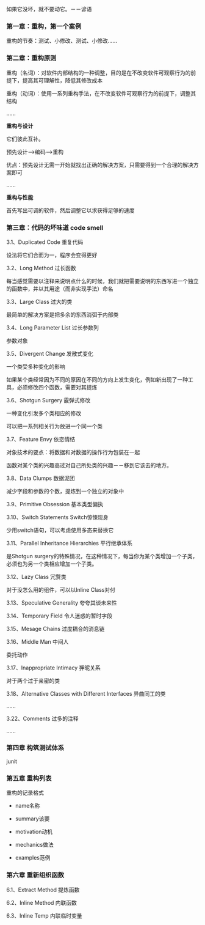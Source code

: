 如果它没坏，就不要动它。－－谚语

### 第一章：重构，第一个案例

重构的节奏：测试、小修改、测试、小修改......

### 第二章：重构原则

重构（名词）：对软件内部结构的一种调整，目的是在不改变软件可观察行为的前提下，提高其可理解性，降低其修改成本

重构（动词）：使用一系列重构手法，在不改变软件可观察行为的前提下，调整其结构

......

**重构与设计**

它们彼此互补。

预先设计--&gt;编码--&gt;重构

优点：预先设计无需一开始就找出正确的解决方案，只需要得到一个合理的解决方案即可

......

**重构与性能**

首先写出可调的软件，然后调整它以求获得足够的速度

### 第三章：代码的坏味道 code smell

3.1、Duplicated Code 重复代码

设法将它们合而为一，程序会变得更好

3.2、Long Method 过长函数

每当感觉需要以注释来说明点什么的时候，我们就把需要说明的东西写进一个独立的函数中，并以其用途（而非实现手法）命名

3.3、Large Class 过大的类

最简单的解决方案是把多余的东西消弭于内部类

3.4、Long Parameter List 过长参数列

参数对象

3.5、Divergent Change 发散式变化

一个类受多种变化的影响

如果某个类经常因为不同的原因在不同的方向上发生变化，例如新出现了一种工具，必须修改四个函数，需要对其提炼

3.6、Shotgun Surgery 霰弹式修改

一种变化引发多个类相应的修改

可以把一系列相关行为放进一个同一个类

3.7、Feature Envy 依恋情结

对象技术的要点：将数据和对数据的操作行为包装在一起

函数对某个类的兴趣高过对自己所处类的兴趣－－移到它该去的地方。

3.8、Data Clumps 数据泥团

减少字段和参数的个数，提炼到一个独立的对象中

3.9、Primitive Obsession 基本类型偏执

3.10、Switch Statements Switch惊悚现身

少用switch语句，可以考虑使用多态来替换它

3.11、Parallel Inheritance Hierarchies 平行继承体系

是Shotgun surgery的特殊情况，在这种情况下，每当你为某个类增加一个子类，必须也为另一个类相应增加一个子类。

3.12、Lazy Class 冗赘类

对于没怎么用的组件，可以以Inline Class对付

3.13、Speculative Generality 夸夸其谈未来性

3.14、Temporary Field 令人迷惑的暂时字段

3.15、Mesage Chains 过度耦合的消息链

3.16、Middle Man 中间人

委托动作

3.17、Inappropriate Intimacy 狎昵关系

对于两个过于亲密的类

3.18、Alternative Classes with Different Interfaces 异曲同工的类

......

3.22、Comments 过多的注释

......

### 第四章 构筑测试体系

junit

### 第五章 重构列表

重构的记录格式

* name名称

* summary该要

* motivation动机

* mechanics做法

* examples范例


### 第六章 重新组织函数

6.1、Extract Method 提炼函数

6.2、Inline Method 内联函数

6.3、Inline Temp 内联临时变量

